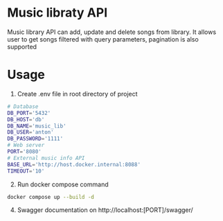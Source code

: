 # Music libraty API
Music library API can add, update and delete songs from library. It allows user to get songs filtered with query parameters, pagination is also supported
# Usage
1. Create .env file in root directory of project
```bash
# Database
DB_PORT='5432'
DB_HOST='db'
DB_NAME='music_lib'
DB_USER='anton'
DB_PASSWORD='1111'
# Web server
PORT='8080'
# External music info API
BASE_URL='http://host.docker.internal:8088'
TIMEOUT='10'
```
2. Run docker compose command
```bash
docker compose up --build -d
```
4. Swagger documentation on http://localhost:[PORT]/swagger/
